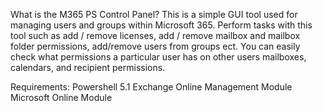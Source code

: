 What is the M365 PS Control Panel?
This is a simple GUI tool used for managing users and groups within Microsoft 365. 
Perform tasks with this tool such as add / remove licenses, add / remove mailbox and mailbox folder permissions, add/remove users from groups ect. 
You can easily check what permissions a particular user has on other users mailboxes, calendars, and recipient permissions. 

Requirements:
Powershell 5.1 
Exchange Online Management Module
Microsoft Online Module 
